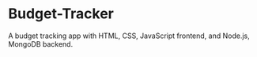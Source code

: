 # Budget-Tracker
A budget tracking app with HTML, CSS, JavaScript frontend, and Node.js, MongoDB backend. 
